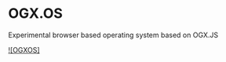 
# OGX.OS
Experimental browser based operating system based on OGX.JS

[![OGXOS]](https://github.com/globules-io/OGX.OS/assets/13317159/96061625-3ec8-4b42-9c69-7abb6cb5e548)
